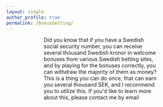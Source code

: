 ```yaml
---
layout: single
author_profile: true
permalink: /bonusbetting/
---
```

<div style="margin-right: 100px; margin-left: 100px">
Did you know that if you have a Swedish social security number, you can receive several thousand Swedish kronor in welcome bonuses from various Swedish betting sites, and by playing for the bonuses correctly, you can withdraw the majority of them as money? This is a thing you can do once, that can earn you several thousand SEK, and I recommend you to utilize this. If you'd like to learn more about this, please contact me by email


</div>